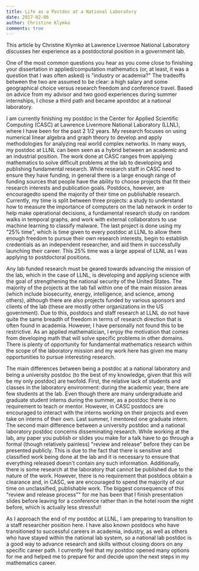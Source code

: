 ```yaml
---
title: Life as a Postdoc at a National Laboratory
date: 2017-02-06
author: Christine Klymko
comments: true
---
```




This article by Christine Klymko at Lawrence Livermoe National Laboratory discusses her experience as a postdoctoral position in a government lab. 

One of the most common questions you hear as you come close to finishing your dissertation in  applied/computation  mathematics  (or,  at  least,  it  was  a  question  that  I  was  often  asked)  is "industry or academia?" The tradeoffs between the two are assumed to be clear:  a high salary and some geographical choice versus research freedom and conference travel.  Based on advice from my advisor and two good experiences during summer internships, I chose a third path and became apostdoc at a national laboratory. 

I am currently finishing my postdoc in the Center for Applied Scientific Computing (CASC) at Lawrence Livermore National Laboratory (LLNL), where I have been for the past 2 1/2 years. My  research  focuses  on  using  numerical  linear  algebra  and  graph  theory  to  develop  and  apply methodologies for analyzing real world complex networks.  In many ways,  my postdoc at LLNL can  been  seen  as  a  hybrid  between  an  academic  and  an  industrial  position.   The  work  done  at CASC ranges from applying mathematics to solve difficult problems at the lab to developing and publishing fundamental research.  While research staff in CASC need to ensure they have funding, in general there is a large enough range of funding sources that people have the ability to choose projects that fit their research interests and publication goals.  Postdocs, however, are encouragedto spend the majority of their time on publishable research.  Currently, my time is split between three  projects:  a  study  to  understand  how  to  measure  the  importance  of  computers  on  the  lab network  in  order  to  help  make  operational  decisions,  a  fundamental  research  study  on  random walks in temporal graphs, and work with external collaborators to use machine learning to classify malware.   The  last  project  is  done  using  my  "25%  time",  which  is  time  given  to  every  postdoc at LLNL to allow them enough freedom to pursue their own research interests, begin to establish credentials as an independent researcher, and aid them in successfully launching their career.  This 25% time was a large appeal of LLNL as I was applying to postdoctoral positions.

Any lab funded research must be geared towards advancing the mission of the lab, which in the case of LLNL, is developing and applying science with the goal of strengthening the national security of the United States. The majority of the projects at the lab fall within one of the main mission areas (which include biosecurity, energy, intelligence, and science, among others), although there are also projects funded by various sponsors and clients of the lab (these are mostly other organizations in the US government).  Due to this, postdocs and staff research at LLNL do not have quite the same breadth of freedom in terms of research direction that is often found in academia.  However, I have personally not found this to be restrictive.  As an applied mathematician, I enjoy the motivation that comes from developing math that will solve specific problems in other domains.  There is plenty of opportunity for fundamental mathematics research within the scope of the laboratory mission and my work here has given me many opportunities to pursue interesting research. 

The main differences between being a postdoc at a national laboratory and being a university postdoc (to the best of my knowledge, given that this will be my only postdoc) are twofold.  First, the relative lack of students and classes in the laboratory environment:  during the academic year, there are few students at the lab.  Even though there are many undergraduate and graduate student interns during the summer, as a postdoc there is no requirement to teach or mentor.  However, in CASC postdocs are encouraged to interact with the interns working on their projects and even take on interns of their own.  Last summer, I mentored one graduate intern.  The second main difference between a university postdoc and a national laboratory postdoc concerns disseminating research. While working at the lab, any paper you publish or slides you make for a talk have to go through a formal (though relatively painless) "review and release" before they can be presented publicly.  This is due to the fact that there is sensitive and classified work being done at the lab and it is necessary to ensure that everything released doesn't contain any such information.  Additionally, there is some research at the laboratory that cannot be published due to the nature of the work.  However, there is no requirement that postdocs obtain a clearance and, in CASC, we are encouraged to spend the majority of our time on unclassified,  publishable work.  The biggest consequence of this "review and release process"" for me has been that I finish presentation slides before leaving for a conference rather than in the hotel room the night before, which is actually less stressful!

As I approach the end of my postdoc at LLNL, I am preparing to transition to a staff researcher position here.  I have also known postdocs who have transitioned to successful careers in academia, industry, as well as others who have stayed within the national lab system, so a national lab postdoc is a good way to advance research and skills without closing doors on any specific career path.  I currently  feel  that  my  postdoc  opened  many  options  for  me  and  helped  me  to  prepare  for  and decide upon the next steps in my mathematics career.